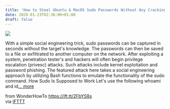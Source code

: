 ```yaml
---
title: 'How to Steal Ubuntu & MacOS Sudo Passwords Without Any Cracking'
date: 2020-01-23T02:38:00+01:00
draft: false
---
```


[![](https://img.wonderhowto.com/img/44/64/63688170735188/0/steal-ubuntu-macos-sudo-passwords-without-any-cracking.1280x600.jpg)](https://null-byte.wonderhowto.com/how-to/steal-ubuntu-macos-sudo-passwords-without-any-cracking-0194190/)

With a simple social engineering trick, sudo passwords can be captured in seconds without the target's knowledge. The passwords can then be saved to a file or exfiltrated to another computer on the network. After exploiting a system, penetration tester's and hackers will often begin privilege escalation (privesc) attacks. Such attacks include kernel exploitation and password phishing. The featured attack here takes a social engineering approach by utilizing Bash functions to emulate the functionality of the sudo command. How Sudo Is Supposed to Work Let's use the following whoami and id[... more](https://null-byte.wonderhowto.com/how-to/steal-ubuntu-macos-sudo-passwords-without-any-cracking-0194190/)

  
  
from WonderHowTo https://ift.tt/2FbYS8s  
via [IFTTT](https://ifttt.com/?ref=da&site=blogger)
